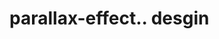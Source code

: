 # parallax-effect.. desgin                                                                                                                                                                                                                            
